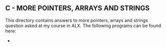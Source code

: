 ## C - MORE POINTERS, ARRAYS AND STRINGS

This directory contains answers to more pointers, arrays and strings question asked at my course in ALX. The following programs can be found here:

*
